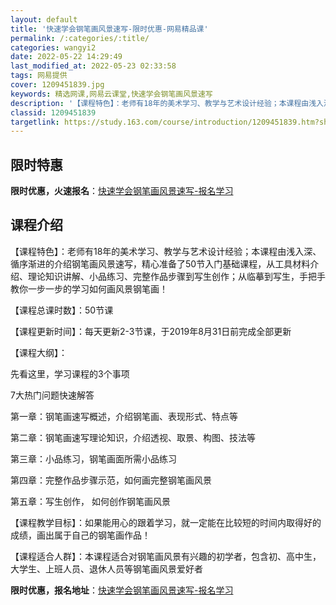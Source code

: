 ```yaml
---
layout: default
title: '快速学会钢笔画风景速写-限时优惠-网易精品课'
permalink: /:categories/:title/
categories: wangyi2
date: 2022-05-22 14:29:49
last_modified_at: 2022-05-23 02:33:58
tags: 网易提供
cover: 1209451839.jpg
keywords: 精选网课,网易云课堂,快速学会钢笔画风景速写
description: '【课程特色】：老师有18年的美术学习、教学与艺术设计经验；本课程由浅入深、循序渐进的介绍钢笔画风景速写，精心准备了50节'
classid: 1209451839
targetlink: https://study.163.com/course/introduction/1209451839.htm?share=1&shareId=1025206652&utm_campaign=share&utm_medium=iphoneShare&utm_source=&utm_u=1025206652
---
```


## 限时特惠

**限时优惠，火速报名**：[快速学会钢笔画风景速写-报名学习](https://study.163.com/course/introduction/1209451839.htm?share=1&shareId=1025206652&utm_campaign=share&utm_medium=iphoneShare&utm_source=&utm_u=1025206652)

## 课程介绍

【课程特色】：老师有18年的美术学习、教学与艺术设计经验；本课程由浅入深、循序渐进的介绍钢笔画风景速写，精心准备了50节入门基础课程，从工具材料介绍、理论知识讲解、小品练习、完整作品步骤到写生创作；从临摹到写生，手把手教你一步一步的学习如何画风景钢笔画！



【课程总课时数】：50节课    



【课程更新时间】：每天更新2-3节课，于2019年8月31日前完成全部更新



【课程大纲】：

先看这里，学习课程的3个事项

 7大热门问题快速解答

第一章：钢笔画速写概述，介绍钢笔画、表现形式、特点等

第二章：钢笔画速写理论知识，介绍透视、取景、构图、技法等

第三章：小品练习，钢笔画面所需小品练习

第四章：完整作品步骤示范，如何画完整钢笔画风景

第五章：写生创作， 如何创作钢笔画风景



【课程教学目标】：如果能用心的跟着学习，就一定能在比较短的时间内取得好的成绩，画出属于自己的钢笔画作品！



【课程适合人群】：本课程适合对钢笔画风景有兴趣的初学者，包含初、高中生，大学生、上班人员、退休人员等钢笔画风景爱好者

**限时优惠，报名地址**：[快速学会钢笔画风景速写-报名学习](https://study.163.com/course/introduction/1209451839.htm?share=1&shareId=1025206652&utm_campaign=share&utm_medium=iphoneShare&utm_source=&utm_u=1025206652)

